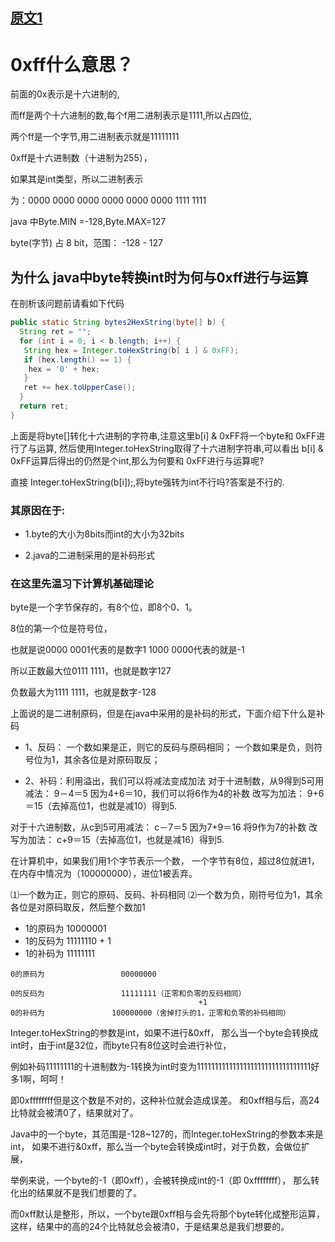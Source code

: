 
## [原文1](http://ilinux.iteye.com/blog/371024)

# 0xff什么意思？

前面的0x表示是十六进制的,

而ff是两个十六进制的数,每个f用二进制表示是1111,所以占四位,

两个ff是一个字节,用二进制表示就是11111111

0xff是十六进制数（十进制为255），

如果其是int类型，所以二进制表示

为：0000 0000 0000 0000 0000 0000 1111 1111

java 中Byte.MIN =-128,Byte.MAX=127

byte(字节) 占 8 bit，范围： -128 - 127


## 为什么 java中byte转换int时为何与0xff进行与运算

在剖析该问题前请看如下代码 

```java
public static String bytes2HexString(byte[] b) {  
  String ret = "";  
  for (int i = 0; i < b.length; i++) {  
   String hex = Integer.toHexString(b[ i ] & 0xFF);  
   if (hex.length() == 1) {  
    hex = '0' + hex;  
   }  
   ret += hex.toUpperCase();  
  }  
  return ret;  
}  

```
上面是将byte[]转化十六进制的字符串,注意这里b\[i] & 0xFF将一个byte和 0xFF进行了与运算,
然后使用Integer.toHexString取得了十六进制字符串,可以看出 
b\[i] & 0xFF运算后得出的仍然是个int,那么为何要和 0xFF进行与运算呢?

直接 Integer.toHexString(b\[i]);,将byte强转为int不行吗?答案是不行的. 

### 其原因在于: 

- 1.byte的大小为8bits而int的大小为32bits 

- 2.java的二进制采用的是补码形式 

### 在这里先温习下计算机基础理论 

byte是一个字节保存的，有8个位，即8个0、1。 

8位的第一个位是符号位， 

也就是说0000 0001代表的是数字1 1000 0000代表的就是-1 

所以正数最大位0111 1111，也就是数字127 

负数最大为1111 1111，也就是数字-128 

上面说的是二进制原码，但是在java中采用的是补码的形式，下面介绍下什么是补码 

- 1、反码： 
        一个数如果是正，则它的反码与原码相同； 
        一个数如果是负，则符号位为1，其余各位是对原码取反； 

- 2、补码：利用溢出，我们可以将减法变成加法 
对于十进制数，从9得到5可用减法： 
9－4＝5    因为4+6＝10，我们可以将6作为4的补数 
改写为加法： 
9+6＝15（去掉高位1，也就是减10）得到5. 

对于十六进制数，从c到5可用减法： 
c－7＝5    因为7+9＝16 将9作为7的补数 
改写为加法： 
c+9＝15（去掉高位1，也就是减16）得到5. 



在计算机中，如果我们用1个字节表示一个数，
一个字节有8位，超过8位就进1，在内存中情况为（100000000），进位1被丢弃。 

⑴一个数为正，则它的原码、反码、补码相同 
⑵一个数为负，刚符号位为1，其余各位是对原码取反，然后整个数加1 
   
- 1的原码为                10000001 
- 1的反码为                11111110 
                                                   + 1 
- 1的补码为                11111111 
```
0的原码为                 00000000 

0的反码为                 11111111（正零和负零的反码相同） 
                                          +1 
0的补码为               100000000（舍掉打头的1，正零和负零的补码相同） 
```

Integer.toHexString的参数是int，如果不进行&0xff，
那么当一个byte会转换成int时，由于int是32位，而byte只有8位这时会进行补位，
 
例如补码11111111的十进制数为-1转换为int时变为11111111111111111111111111111111好多1啊，呵呵！

即0xffffffff但是这个数是不对的，这种补位就会造成误差。 
和0xff相与后，高24比特就会被清0了，结果就对了。 


Java中的一个byte，其范围是-128~127的，而Integer.toHexString的参数本来是int，
如果不进行&0xff，那么当一个byte会转换成int时，对于负数，会做位扩展，

举例来说，一个byte的-1（即0xff），会被转换成int的-1（即 0xffffffff），
那么转化出的结果就不是我们想要的了。 

而0xff默认是整形，所以，一个byte跟0xff相与会先将那个byte转化成整形运算，
这样，结果中的高的24个比特就总会被清0，于是结果总是我们想要的。 

